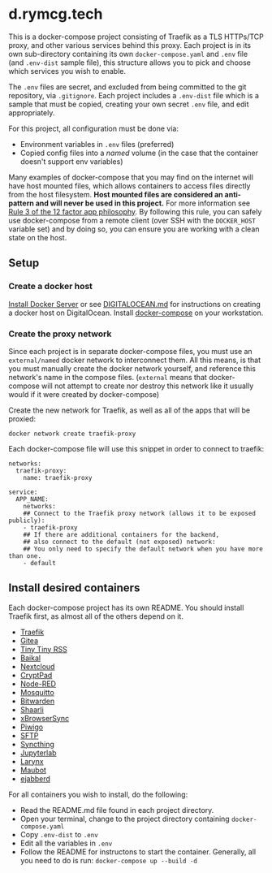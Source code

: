 # d.rymcg.tech

This is a docker-compose project consisting of Traefik as a TLS HTTPs/TCP proxy, and
other various services behind this proxy. Each project is in its own
sub-directory containing its own `docker-compose.yaml` and `.env` file (and
`.env-dist` sample file), this structure allows you to pick and choose which
services you wish to enable.

The `.env` files are secret, and excluded from being committed to the git
repository, via `.gitignore`. Each project includes a `.env-dist` file which is
a sample that must be copied, creating your own secret `.env` file, and edit
appropriately.

For this project, all configuration must be done via:

 * Environment variables in `.env` files (preferred)
 * Copied config files into a *named* volume (in the case that the container
   doesn't support env variables)

Many examples of docker-compose that you may find on the internet will have host
mounted files, which allows containers to access files directly from the host
filesystem. **Host mounted files are considered an anti-pattern and will never
be used in this project.** For more information see [Rule 3 of the 12 factor app
philosophy](https://12factor.net/config). By following this rule, you can safely
use docker-compose from a remote client (over SSH with the `DOCKER_HOST`
variable set) and by doing so, you can ensure you are working with a clean state
on the host.

## Setup
### Create a docker host

[Install Docker Server](https://docs.docker.com/engine/install/#server) or see
[DIGITALOCEAN.md](DIGITALOCEAN.md) for instructions on creating a docker host on
DigitalOcean. Install [docker-compose](https://docs.docker.com/compose/install/)
on your workstation.

### Create the proxy network

Since each project is in separate docker-compose files, you must use an
`external/named` docker network to interconnect them. All this means, is that
you must manually create the docker network yourself, and reference this
network's name in the compose files. (`external` means that docker-compose will
not attempt to create nor destroy this network like it usually would if it were
created by docker-compose)

Create the new network for Traefik, as well as all of the apps that will be
proxied:

```
docker network create traefik-proxy
```

Each docker-compose file will use this snippet in order to connect to traefik:

```
networks:
  traefik-proxy:
    name: traefik-proxy

service:
  APP_NAME:
    networks:
    ## Connect to the Traefik proxy network (allows it to be exposed publicly):
    - traefik-proxy
    ## If there are additional containers for the backend,
    ## also connect to the default (not exposed) network:
    ## You only need to specify the default network when you have more than one.
    - default
```

## Install desired containers

Each docker-compose project has its own README. You should install Traefik
first, as almost all of the others depend on it.

* [Traefik](traefik)
* [Gitea](gitea)
* [Tiny Tiny RSS](ttrss)
* [Baikal](baikal)
* [Nextcloud](nextcloud)
* [CryptPad](cryptpad)
* [Node-RED](nodered)
* [Mosquitto](mosquitto)
* [Bitwarden](bitwarden_rs)
* [Shaarli](shaarli)
* [xBrowserSync](xbs)
* [Piwigo](piwigo)
* [SFTP](sftp)
* [Syncthing](syncthing)
* [Jupyterlab](jupyterlab)
* [Larynx](larynx)
* [Maubot](maubot)
* [ejabberd](ejabberd)

For all containers you wish to install, do the following:

 * Read the README.md file found in each project directory.
 * Open your terminal, change to the project directory containing `docker-compose.yaml`
 * Copy `.env-dist` to `.env`
 * Edit all the variables in `.env`
 * Follow the README for instructons to start the container. Generally, all you
   need to do is run: `docker-compose up --build -d`
